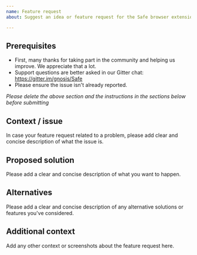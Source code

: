 ```yaml
---
name: Feature request
about: Suggest an idea or feature request for the Safe browser extension project

---
```


## Prerequisites

- First, many thanks for taking part in the community and helping us improve. We appreciate that a lot.
- Support questions are better asked in our Gitter chat: https://gitter.im/gnosis/Safe
- Please ensure the issue isn't already reported.

*Please delete the above section and the instructions in the sections below before submitting*

## Context / issue

In case your feature request related to a problem, please add clear and concise description of what the issue is.

## Proposed solution

Please add a clear and concise description of what you want to happen.

## Alternatives

Please add a clear and concise description of any alternative solutions or features you've considered.

## Additional context

Add any other context or screenshots about the feature request here.
